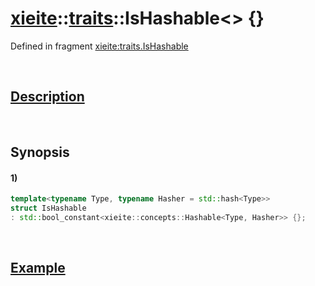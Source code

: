 # [xieite](../../xieite.md)\:\:[traits](../../traits.md)\:\:IsHashable\<\> \{\}
Defined in fragment [xieite:traits.IsHashable](../../../src/traits/is_hashable.cpp)

&nbsp;

## [Description](../concepts/hashable.md#Description)

&nbsp;

## Synopsis
#### 1)
```cpp
template<typename Type, typename Hasher = std::hash<Type>>
struct IsHashable
: std::bool_constant<xieite::concepts::Hashable<Type, Hasher>> {};
```

&nbsp;

## [Example](../concepts/hashable.md#Example)
